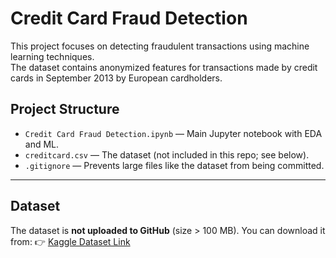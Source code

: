 # Credit Card Fraud Detection 

This project focuses on detecting fraudulent transactions using machine learning techniques.  
The dataset contains anonymized features for transactions made by credit cards in September 2013 by European cardholders.

## Project Structure

- `Credit Card Fraud Detection.ipynb` — Main Jupyter notebook with EDA and ML.
- `creditcard.csv` — The dataset (not included in this repo; see below).
- `.gitignore` — Prevents large files like the dataset from being committed.

---

## Dataset

The dataset is **not uploaded to GitHub** (size > 100 MB). You can download it from:
👉 [Kaggle Dataset Link](https://www.kaggle.com/code/gpreda/credit-card-fraud-detection-predictive-models)  
